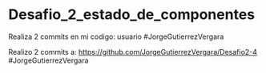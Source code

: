 # Desafio_2_estado_de_componentes

Realiza 2 commits en mi codigo: usuario #JorgeGutierrezVergara 

Realizo 2 commits a: https://github.com/JorgeGutierrezVergara/Desafio2-4 #JorgeGutierrezVergara 

